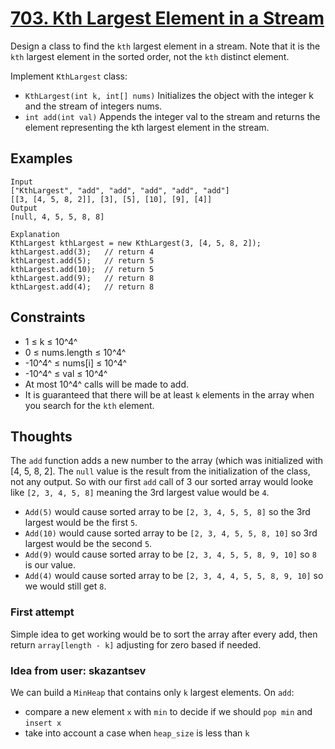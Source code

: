 ﻿# [703. Kth Largest Element in a Stream](https://leetcode.com/problems/kth-largest-element-in-a-stream/)


Design a class to find the `kth` largest element in a stream. Note that it is the `kth` largest element in the sorted order, not the `kth` distinct element.

Implement `KthLargest` class:

* `KthLargest(int k, int[] nums)` Initializes the object with the integer k and the stream of integers nums.
* `int add(int val)` Appends the integer val to the stream and returns the element representing the kth largest element in the stream.

## Examples

```
Input
["KthLargest", "add", "add", "add", "add", "add"]
[[3, [4, 5, 8, 2]], [3], [5], [10], [9], [4]]
Output
[null, 4, 5, 5, 8, 8]

Explanation
KthLargest kthLargest = new KthLargest(3, [4, 5, 8, 2]);
kthLargest.add(3);   // return 4
kthLargest.add(5);   // return 5
kthLargest.add(10);  // return 5
kthLargest.add(9);   // return 8
kthLargest.add(4);   // return 8
```

## Constraints
* 1 ≤ k ≤ 10^4^
* 0 ≤ nums.length ≤ 10^4^
* -10^4^ ≤ nums[i] ≤ 10^4^
* -10^4^ ≤ val ≤ 10^4^
* At most 10^4^ calls will be made to add.
* It is guaranteed that there will be at least `k` elements in the array when you search for the `kth` element.

## Thoughts

The `add` function adds a new number to the array (which was initialized with [4, 5, 8, 2]. The `null` value is the result from the initialization of the class, not any output. So with our first `add` call of 3 our sorted array would looke like `[2, 3, 4, 5, 8]` meaning the 3rd largest value would be `4`.

* `Add(5)` would cause sorted array to be `[2, 3, 4, 5, 5, 8]` so the 3rd largest would be the first `5`.
* `Add(10)` would cause sorted array to be `[2, 3, 4, 5, 5, 8, 10]` so 3rd largest would be the second `5`.
* `Add(9)` would cause sorted array to be `[2, 3, 4, 5, 5, 8, 9, 10]` so `8` is our value.
* `Add(4)` would cause sorted array to be `[2, 3, 4, 4, 5, 5, 8, 9, 10]` so we would still get `8`.

### First attempt
Simple idea to get working would be to sort the array after every add, then return `array[length - k]` adjusting for zero based if needed.

### Idea from user: skazantsev
We can build a `MinHeap` that contains only `k` largest elements. On `add`:
* compare a new element `x` with `min` to decide if we should `pop min` and `insert x`
* take into account a case when `heap_size` is less than `k`
